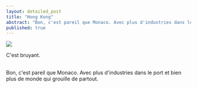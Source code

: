 ```yaml
---
layout: detailed_post
title: "Hong Kong"
abstract: "Bon, c'est pareil que Monaco. Avec plus d'industries dans le port et bien plus de monde qui grouille de partout."
published: true
---
```


[<img src="http://www.flickr.com/photos/ghammadi/sets/72157629327721644/show/">](http://www.flickr.com/photos/ghammadi/6879761956/in/set-72157629327721644/lightbox/)


C'est bruyant.
<br />
<br />

Bon, c'est pareil que Monaco. Avec plus d'industries dans le port et bien plus de monde qui grouille de partout.
